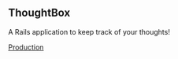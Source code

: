## ThoughtBox

A Rails application to keep track of your thoughts!

[Production](https://thought-box-ryan-johnson.herokuapp.com/)
